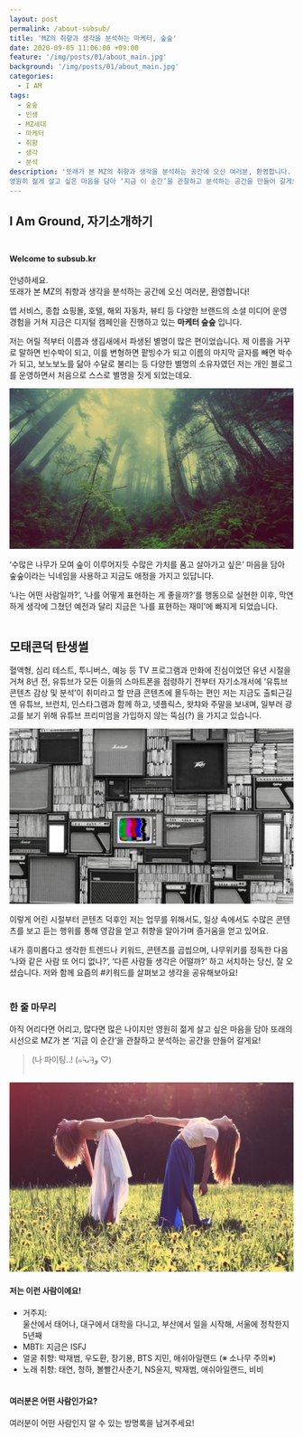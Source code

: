 ```yaml
---
layout: post
permalink: /about-subsub/
title: 'MZ의 취향과 생각을 분석하는 마케터, 숲숲'
date: 2020-09-05 11:06:00 +09:00
feature: '/img/posts/01/about_main.jpg'
background: '/img/posts/01/about_main.jpg'
categories:
  - I AM
tags:
  - 숲숲
  - 인생
  - MZ세대
  - 마케터
  - 취향
  - 생각
  - 분석
description: '또래가 본 MZ의 취향과 생각을 분석하는 공간에 오신 여러분, 환영합니다.
영원히 젊게 살고 싶은 마음을 담아 ‘지금 이 순간’을 관찰하고 분석하는 공간을 만들어 갈게요!'
---
```


## I Am Ground, 자기소개하기 <br><br>

#### Welcome to subsub.kr ####


안녕하세요. <br>
또래가 본 MZ의 취향과 생각을 분석하는 공간에 오신 여러분, 환영합니다! <br>

앱 서비스, 종합 쇼핑몰, 호텔, 해외 자동차, 뷰티 등 다양한 브랜드의
소셜 미디어 운영 경험을 거쳐 지금은 디지털 캠페인을 진행하고 있는 **마케터 숲숲** 입니다. <br>

저는 어릴 적부터 이름과 생김새에서 파생된 별명이 많은 편이었습니다.
제 이름을 거꾸로 말하면 빈수박이 되고, 이를 변형하면 팥빙수가 되고
이름의 마지막 글자를 빼면 박수가 되고, 보노보노를 닮아 수달로 불리는 등 다양한 별명의
소유자였던 저는 개인 블로그를 운영하면서 처음으로 스스로 별명을 짓게 되었는데요. <br>

![이미지](/img/posts/01/01.jpg)

‘수많은 나무가 모여 숲이 이루어지듯 수많은 가치를 품고 살아가고 싶은’ 마음을 담아
숲숲이라는 닉네임을 사용하고 지금도 애정을 가지고 있답니다. <br>

‘나는 어떤 사람일까?’, ‘나를 어떻게 표현하는 게 좋을까?’를 행동으로 실현한 이후,
막연하게 생각에 그쳤던 예전과 달리 지금은 ‘나를 표현하는 재미’에 빠지게 되었습니다. <br><br>

## 모태콘덕 탄생썰

혈액형, 심리 테스트, 투니버스, 예능 등 TV 프로그램과 만화에 진심이었던 유년 시절을 거쳐
8년 전, 유튜브가 모든 이들의 스마트폰을 점령하기 전부터 자기소개서에
‘유튜브 콘텐츠 감상 및 분석’이 취미라고 할 만큼 콘텐츠에 몰두하는 편인 저는
지금도 출퇴근길엔 유튜브, 브런치, 인스타그램과 함께 하고, 넷플릭스, 왓챠와 주말을 보내며,
일부러 광고를 보기 위해 유튜브 프리미엄을 가입하지 않는 뚝심(?) 을 가지고 있습니다. <br>

![이미지](/img/posts/01/02.jpg)

이렇게 어린 시절부터 콘텐츠 덕후인 저는 업무를 위해서도, 일상 속에서도
수많은 콘텐츠를 보고 듣는 행위를 통해 영감을 얻고 취향을 알아가며 즐거움을 얻고 있어요. <br>

내가 흥미롭다고 생각한 트렌드나 키워드, 콘텐츠를 곱씹으며, 나무위키를 정독한 다음
‘나와 같은 사람 또 어디 없나?’, ‘다른 사람들 생각은 어떨까?’ 하고 서치하는 당신, 잘 오셨습니다.
저와 함께 요즘의 #키워드를 살펴보고 생각을 공유해보아요! <br><br>

### 한 줄 마무리
아직 어리다면 어리고, 많다면 많은 나이지만 영원히 젊게 살고 싶은 마음을 담아
또래의 시선으로 MZ가 본 ‘지금 이 순간’을 관찰하고 분석하는 공간을 만들어 갈게요! <br>
> (나 파이팅..! (๑˃̵ᴗ˂̵)و ♡) <br><br>

![이미지](/img/posts/01/03.jpg)

#### 저는 이런 사람이에요! <br>

* 거주지: <br>울산에서 태어나, 대구에서 대학을 다니고, 부산에서 일을 시작해, 서울에 정착한지 5년째 <br>
* MBTI: 지금은 ISFJ <br>
* 얼굴 취향: 박재범, 우도환, 장기용, BTS 지민, 애쉬아일랜드 (※ 소나무 주의※) <br>
* 노래 취향: 태연, 청하, 볼빨간사춘기, NS윤지, 박재범, 애쉬아일랜드, 비비 <br><br>

#### 여러분은 어떤 사람인가요? <br>
여러분이 어떤 사람인지 알 수 있는 방명록을 남겨주세요! <br>
